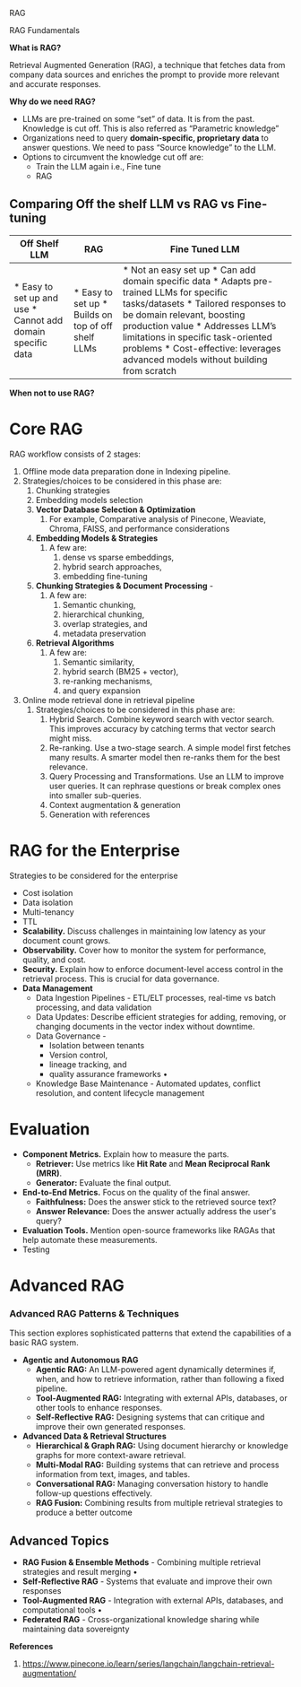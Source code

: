 RAG


RAG Fundamentals

**What is RAG?**

Retrieval Augmented Generation (RAG), a technique that fetches data from company data sources and enriches the prompt to provide more relevant and accurate responses.

**Why do we need RAG?**

* LLMs are pre-trained on some “set” of data. It is from the past. Knowledge is cut off. This is also referred as “Parametric knowledge”
* Organizations need to query **domain-specific, proprietary data** to answer questions. We need to pass “Source knowledge” to the LLM.
* Options to circumvent the knowledge cut off are:
  + Train the LLM again i.e., Fine tune
  + RAG

## Comparing Off the shelf LLM vs RAG vs Fine-tuning

| **Off Shelf LLM** | **RAG** | **Fine Tuned LLM** |
| --- | --- | --- |
| * Easy to set up and use * Cannot add domain specific data | * Easy to set up * Builds on top of off shelf LLMs | * Not an easy set up * Can add domain specific data * Adapts pre-trained LLMs for specific tasks/datasets * Tailored responses to be domain relevant, boosting production value * Addresses LLM’s limitations in specific task-oriented problems * Cost-effective: leverages advanced models without building from scratch |

**When not to use RAG?**

# Core RAG

RAG workflow consists of 2 stages:

1. Offline mode data preparation done in Indexing pipeline.
2. Strategies/choices to be considered in this phase are:
   1. Chunking strategies
   2. Embedding models selection
   3. **Vector Database Selection & Optimization**
      1. For example, Comparative analysis of Pinecone, Weaviate, Chroma, FAISS, and performance considerations
   4. **Embedding Models & Strategies**
      1. A few are:
         1. dense vs sparse embeddings,
         2. hybrid search approaches,
         3. embedding fine-tuning
   5. **Chunking Strategies & Document Processing** -
      1. A few are:
         1. Semantic chunking,
         2. hierarchical chunking,
         3. overlap strategies, and
         4. metadata preservation
   6. **Retrieval Algorithms**
      1. A few are:
         1. Semantic similarity,
         2. hybrid search (BM25 + vector),
         3. re-ranking mechanisms,
         4. and query expansion
3. Online mode retrieval done in retrieval pipeline
   1. Strategies/choices to be considered in this phase are:
      1. Hybrid Search. Combine keyword search with vector search. This improves accuracy by catching terms that vector search might miss.
      2. Re-ranking. Use a two-stage search. A simple model first fetches many results. A smarter model then re-ranks them for the best relevance.
      3. Query Processing and Transformations. Use an LLM to improve user queries. It can rephrase questions or break complex ones into smaller sub-queries.
      4. Context augmentation & generation
      5. Generation with references

# RAG for the Enterprise

Strategies to be considered for the enterprise

* Cost isolation
* Data isolation
* Multi-tenancy
* TTL
* **Scalability.** Discuss challenges in maintaining low latency as your document count grows.
* **Observability.** Cover how to monitor the system for performance, quality, and cost.
* **Security.** Explain how to enforce document-level access control in the retrieval process. This is crucial for data governance.
* **Data Management**
  + Data Ingestion Pipelines - ETL/ELT processes, real-time vs batch processing, and data validation
  + Data Updates: Describe efficient strategies for adding, removing, or changing documents in the vector index without downtime.
  + Data Governance -
    - Isolation between tenants
    - Version control,
    - lineage tracking, and
    - quality assurance frameworks •
  + Knowledge Base Maintenance - Automated updates, conflict resolution, and content lifecycle management

# Evaluation

* **Component Metrics.** Explain how to measure the parts.
  + **Retriever:** Use metrics like **Hit Rate** and **Mean Reciprocal Rank (MRR)**.
  + **Generator:** Evaluate the final output.
* **End-to-End Metrics.** Focus on the quality of the final answer.
  + **Faithfulness:** Does the answer stick to the retrieved source text?
  + **Answer Relevance:** Does the answer actually address the user's query?
* **Evaluation Tools.** Mention open-source frameworks like RAGAs that help automate these measurements.
* Testing

# Advanced RAG

### **Advanced RAG Patterns & Techniques**

This section explores sophisticated patterns that extend the capabilities of a basic RAG system.

* **Agentic and Autonomous RAG**
  + **Agentic RAG:** An LLM-powered agent dynamically determines if, when, and how to retrieve information, rather than following a fixed pipeline.
  + **Tool-Augmented RAG:** Integrating with external APIs, databases, or other tools to enhance responses.
  + **Self-Reflective RAG:** Designing systems that can critique and improve their own generated responses.
* **Advanced Data & Retrieval Structures**
  + **Hierarchical & Graph RAG:** Using document hierarchy or knowledge graphs for more context-aware retrieval.
  + **Multi-Modal RAG:** Building systems that can retrieve and process information from text, images, and tables.
  + **Conversational RAG:** Managing conversation history to handle follow-up questions effectively.
  + **RAG Fusion:** Combining results from multiple retrieval strategies to produce a better outcome

## **Advanced Topics**

* **RAG Fusion & Ensemble Methods** - Combining multiple retrieval strategies and result merging •
* **Self-Reflective RAG** - Systems that evaluate and improve their own responses
* **Tool-Augmented RAG** - Integration with external APIs, databases, and computational tools •
* **Federated RAG** - Cross-organizational knowledge sharing while maintaining data sovereignty

**References**

1. <https://www.pinecone.io/learn/series/langchain/langchain-retrieval-augmentation/>